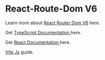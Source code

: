 # React-Route-Dom V6


Learn more about [React Router Dom V6](https://reactrouter.com/en/main) here.

Get [TypeScript Documentation ](https://www.typescriptlang.org/docs/) here.

Get [React Documentation ](https://beta.reactjs.org/) here.

[Vite Js](https://vitejs.dev/guide/) guide.
